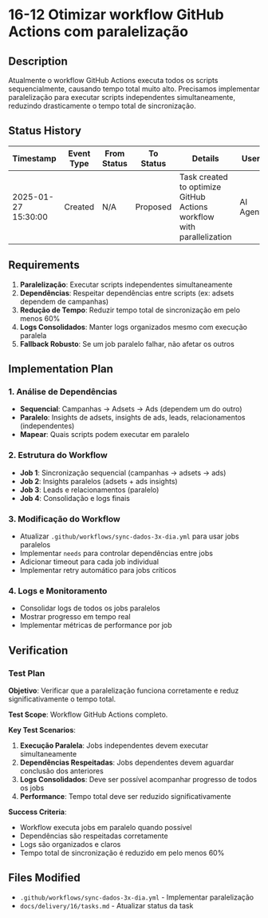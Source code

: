 # 16-12 Otimizar workflow GitHub Actions com paralelização

## Description

Atualmente o workflow GitHub Actions executa todos os scripts sequencialmente, causando tempo total muito alto. Precisamos implementar paralelização para executar scripts independentes simultaneamente, reduzindo drasticamente o tempo total de sincronização.

## Status History

| Timestamp | Event Type | From Status | To Status | Details | User |
|-----------|------------|-------------|-----------|---------|------|
| 2025-01-27 15:30:00 | Created | N/A | Proposed | Task created to optimize GitHub Actions workflow with parallelization | AI Agent |

## Requirements

1. **Paralelização**: Executar scripts independentes simultaneamente
2. **Dependências**: Respeitar dependências entre scripts (ex: adsets dependem de campanhas)
3. **Redução de Tempo**: Reduzir tempo total de sincronização em pelo menos 60%
4. **Logs Consolidados**: Manter logs organizados mesmo com execução paralela
5. **Fallback Robusto**: Se um job paralelo falhar, não afetar os outros

## Implementation Plan

### 1. Análise de Dependências
- **Sequencial**: Campanhas → Adsets → Ads (dependem um do outro)
- **Paralelo**: Insights de adsets, insights de ads, leads, relacionamentos (independentes)
- **Mapear**: Quais scripts podem executar em paralelo

### 2. Estrutura do Workflow
- **Job 1**: Sincronização sequencial (campanhas → adsets → ads)
- **Job 2**: Insights paralelos (adsets + ads insights)
- **Job 3**: Leads e relacionamentos (paralelo)
- **Job 4**: Consolidação e logs finais

### 3. Modificação do Workflow
- Atualizar `.github/workflows/sync-dados-3x-dia.yml` para usar jobs paralelos
- Implementar `needs` para controlar dependências entre jobs
- Adicionar timeout para cada job individual
- Implementar retry automático para jobs críticos

### 4. Logs e Monitoramento
- Consolidar logs de todos os jobs paralelos
- Mostrar progresso em tempo real
- Implementar métricas de performance por job

## Verification

### Test Plan

**Objetivo**: Verificar que a paralelização funciona corretamente e reduz significativamente o tempo total.

**Test Scope**: Workflow GitHub Actions completo.

**Key Test Scenarios**:
1. **Execução Paralela**: Jobs independentes devem executar simultaneamente
2. **Dependências Respeitadas**: Jobs dependentes devem aguardar conclusão dos anteriores
3. **Logs Consolidados**: Deve ser possível acompanhar progresso de todos os jobs
4. **Performance**: Tempo total deve ser reduzido significativamente

**Success Criteria**:
- Workflow executa jobs em paralelo quando possível
- Dependências são respeitadas corretamente
- Logs são organizados e claros
- Tempo total de sincronização é reduzido em pelo menos 60%

## Files Modified

- `.github/workflows/sync-dados-3x-dia.yml` - Implementar paralelização
- `docs/delivery/16/tasks.md` - Atualizar status da task 